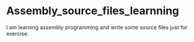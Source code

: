 # Assembly_source_files_learnning
I am learning assembly programming and write some source files just for exercise.
